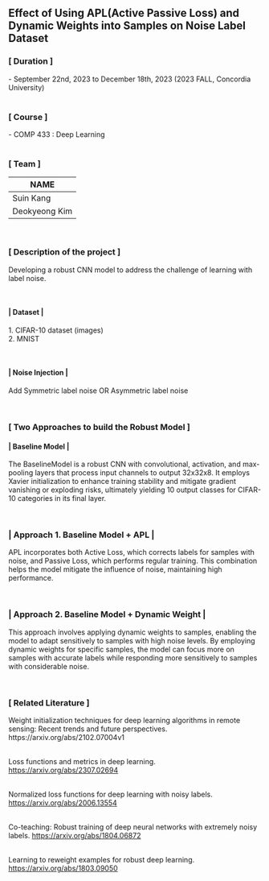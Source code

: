 ## Effect of Using APL(Active Passive Loss) and Dynamic Weights into Samples on Noise Label Dataset

<h3>[ Duration ]</h3>
- September 22nd, 2023 to December 18th, 2023 (2023 FALL, Concordia University)

<br>
<br>

<h3>[ Course ]</h3>
- COMP 433 : Deep Learning

<br>
<br>

<h3>[ Team ]</h3>

| NAME |
| --- | 
| Suin Kang |
| Deokyeong Kim | 

<br>

<h3>[ Description of the project ]</h3>
<p>
Developing a robust CNN model to address the challenge of learning with label noise.
</p>
<br>

<h4> | Dataset | </h4>
<p>
1. CIFAR-10 dataset (images) <br>
2. MNIST
</p>
<br>

<h4>| Noise Injection | </h4>
<p>
Add Symmetric label noise OR Asymmetric label noise
</p>
<br>


<h3> [ Two Approaches to build the Robust Model ]</h3>

<h4>| Baseline Model | </h4>
<p>
The BaselineModel is a robust CNN with convolutional, activation, and max-pooling layers that process input channels to output 32x32x8. It employs Xavier initialization to enhance training stability and mitigate gradient vanishing or exploding risks, ultimately yielding 10 output classes for CIFAR-10 categories in its final layer.  
</p>

<br>

<h3> | Approach 1. Baseline Model + APL | </h3>
<p>
   APL incorporates both Active Loss, which corrects labels for samples with noise, and Passive Loss, which performs regular training. This combination helps the model mitigate the influence of noise, maintaining high performance.
</p>
<br>

<h3> | Approach 2. Baseline Model + Dynamic Weight | </h3>
<p>
  This approach involves applying dynamic weights to samples, enabling the model to adapt sensitively to samples with high noise levels. By employing dynamic weights for specific samples, the model can focus more on samples with accurate labels while responding more sensitively to samples with considerable noise.

</p>
<br>


<h3> [ Related Literature ] </h3>
Weight initialization techniques for deep learning algorithms in remote sensing: Recent trends and future perspectives. <br>
https://arxiv.org/abs/2102.07004v1 <br><br>

Loss functions and metrics in deep learning. <br>
https://arxiv.org/abs/2307.02694 <br><br>

Normalized loss functions for deep learning with noisy labels.
https://arxiv.org/abs/2006.13554 <br> <br>

Co-teaching: Robust training of deep neural networks with extremely noisy labels.
https://arxiv.org/abs/1804.06872 <br> <br>

Learning to reweight examples for robust deep learning. <br>
https://arxiv.org/abs/1803.09050 <br><br>


